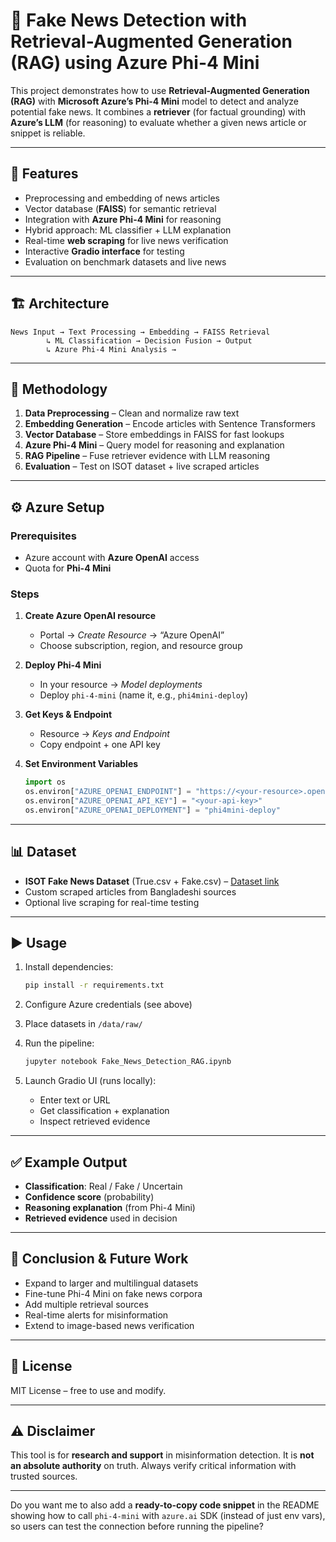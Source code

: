 # 📰 Fake News Detection with Retrieval-Augmented Generation (RAG) using Azure Phi-4 Mini

This project demonstrates how to use **Retrieval-Augmented Generation (RAG)** with **Microsoft Azure’s Phi-4 Mini** model to detect and analyze potential fake news.
It combines a **retriever** (for factual grounding) with **Azure’s LLM** (for reasoning) to evaluate whether a given news article or snippet is reliable.

---

## 📌 Features

* Preprocessing and embedding of news articles
* Vector database (**FAISS**) for semantic retrieval
* Integration with **Azure Phi-4 Mini** for reasoning
* Hybrid approach: ML classifier + LLM explanation
* Real-time **web scraping** for live news verification
* Interactive **Gradio interface** for testing
* Evaluation on benchmark datasets and live news

---

## 🏗️ Architecture

```
News Input → Text Processing → Embedding → FAISS Retrieval
        ↳ ML Classification → Decision Fusion → Output
        ↳ Azure Phi-4 Mini Analysis →
```

---

## 🔎 Methodology

1. **Data Preprocessing** – Clean and normalize raw text
2. **Embedding Generation** – Encode articles with Sentence Transformers
3. **Vector Database** – Store embeddings in FAISS for fast lookups
4. **Azure Phi-4 Mini** – Query model for reasoning and explanation
5. **RAG Pipeline** – Fuse retriever evidence with LLM reasoning
6. **Evaluation** – Test on ISOT dataset + live scraped articles

---

## ⚙️ Azure Setup

### Prerequisites

* Azure account with **Azure OpenAI** access
* Quota for **Phi-4 Mini**

### Steps

1. **Create Azure OpenAI resource**

   * Portal → *Create Resource* → “Azure OpenAI”
   * Choose subscription, region, and resource group

2. **Deploy Phi-4 Mini**

   * In your resource → *Model deployments*
   * Deploy `phi-4-mini` (name it, e.g., `phi4mini-deploy`)

3. **Get Keys & Endpoint**

   * Resource → *Keys and Endpoint*
   * Copy endpoint + one API key

4. **Set Environment Variables**

   ```python
   import os
   os.environ["AZURE_OPENAI_ENDPOINT"] = "https://<your-resource>.openai.azure.com/"
   os.environ["AZURE_OPENAI_API_KEY"] = "<your-api-key>"
   os.environ["AZURE_OPENAI_DEPLOYMENT"] = "phi4mini-deploy"
   ```

---

## 📊 Dataset

* **ISOT Fake News Dataset** (True.csv + Fake.csv) – [Dataset link](https://www.uvic.ca/ecs/ece/isot/datasets/fake-news/index.php)
* Custom scraped articles from Bangladeshi sources
* Optional live scraping for real-time testing

---

## ▶️ Usage

1. Install dependencies:

   ```bash
   pip install -r requirements.txt
   ```
2. Configure Azure credentials (see above)
3. Place datasets in `/data/raw/`
4. Run the pipeline:

   ```bash
   jupyter notebook Fake_News_Detection_RAG.ipynb
   ```
5. Launch Gradio UI (runs locally):

   * Enter text or URL
   * Get classification + explanation
   * Inspect retrieved evidence

---

## ✅ Example Output

* **Classification**: Real / Fake / Uncertain
* **Confidence score** (probability)
* **Reasoning explanation** (from Phi-4 Mini)
* **Retrieved evidence** used in decision

---

## 🏁 Conclusion & Future Work

* Expand to larger and multilingual datasets
* Fine-tune Phi-4 Mini on fake news corpora
* Add multiple retrieval sources
* Real-time alerts for misinformation
* Extend to image-based news verification

---

## 📜 License

MIT License – free to use and modify.

---

## ⚠️ Disclaimer

This tool is for **research and support** in misinformation detection.
It is **not an absolute authority** on truth. Always verify critical information with trusted sources.

---

Do you want me to also add a **ready-to-copy code snippet** in the README showing how to call `phi-4-mini` with `azure.ai` SDK (instead of just env vars), so users can test the connection before running the pipeline?
